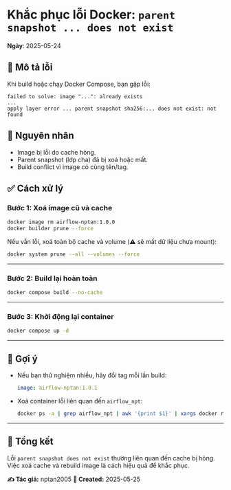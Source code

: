 # Khắc phục lỗi Docker: `parent snapshot ... does not exist`

**Ngày**: 2025-05-24

## 🧩 Mô tả lỗi

Khi build hoặc chạy Docker Compose, bạn gặp lỗi:

```
failed to solve: image "...": already exists
...
apply layer error ... parent snapshot sha256:... does not exist: not found
```

## 🧾 Nguyên nhân

- Image bị lỗi do cache hỏng.
- Parent snapshot (lớp cha) đã bị xoá hoặc mất.
- Build conflict vì image có cùng tên/tag.

## ✅ Cách xử lý

### Bước 1: Xoá image cũ và cache

```bash
docker image rm airflow-nptan:1.0.0
docker builder prune --force
```

Nếu vẫn lỗi, xoá toàn bộ cache và volume (⚠️ sẽ mất dữ liệu chưa mount):

```bash
docker system prune --all --volumes --force
```

---

### Bước 2: Build lại hoàn toàn

```bash
docker compose build --no-cache
```

---

### Bước 3: Khởi động lại container

```bash
docker compose up -d
```

---

## 🎯 Gợi ý

- Nếu bạn thử nghiệm nhiều, hãy đổi tag mỗi lần build:

  ```yaml
  image: airflow-nptan:1.0.1
  ```

- Xoá container lỗi liên quan đến `airflow_npt`:

  ```bash
  docker ps -a | grep airflow_npt | awk '{print $1}' | xargs docker rm -f
  ```

---

## 📌 Tổng kết

Lỗi `parent snapshot does not exist` thường liên quan đến cache bị hỏng. Việc xoá cache và rebuild image là cách hiệu quả để khắc phục.


**✍️ Tác giả:** nptan2005
**📅 Created:** 2025-05-25

